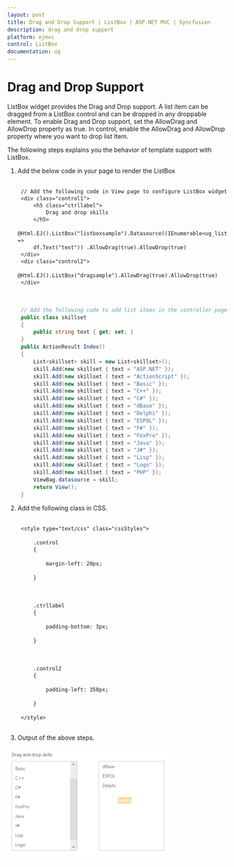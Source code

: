 ```yaml
---
layout: post
title: Drag and Drop Support | ListBox | ASP.NET MVC | Syncfusion
description: drag and drop support
platform: ejmvc
control: ListBox
documentation: ug
---
```


# Drag and Drop Support

ListBox widget provides the Drag and Drop support. A list item can be dragged from a ListBox control and can be dropped in any droppable element. To enable Drag and Drop support, set the AllowDrag and AllowDrop property as true. In control, enable the AllowDrag and AllowDrop property where you want to drop list Item.

The following steps explains you the behavior of template support with ListBox.

1. Add the below code in your page to render the ListBox


   ~~~ cshtml

	// Add the following code in View page to configure ListBox widget 
	<div class="control1"> 
		<h5 class="ctrllabel">
			Drag and drop skills 
		</h5>
		@Html.EJ().ListBox("listboxsample").Datasource((IEnumerable<ug_listbox.controllers.skillset>)ViewBag.datasource).ListBoxFields(df =>
		df.Text("text")) .AllowDrag(true).AllowDrop(true)
	</div>
	<div class="control2"> 
		@Html.EJ().ListBox("dragsample").AllowDrag(true).AllowDrop(true)
	</div>
		
   ~~~
   
   
   ~~~ csharp
		
	// Add the following code to add list items in the controller page  
	public class skillset 
	{          
		public string text { get; set; }     
	}       
	public ActionResult Index()   
	{        
		List<skillset> skill = new List<skillset>();   
		skill.Add(new skillset { text = "ASP.NET" });    
		skill.Add(new skillset { text = "ActionScript" }); 
		skill.Add(new skillset { text = "Basic" });      
		skill.Add(new skillset { text = "C++" });       
		skill.Add(new skillset { text = "C#" });      
		skill.Add(new skillset { text = "dBase" });   
		skill.Add(new skillset { text = "Delphi" });      
		skill.Add(new skillset { text = "ESPOL" });     
		skill.Add(new skillset { text = "F#" });      
		skill.Add(new skillset { text = "FoxPro" });  
		skill.Add(new skillset { text = "Java" });   
		skill.Add(new skillset { text = "J#" });    
		skill.Add(new skillset { text = "Lisp" });  
		skill.Add(new skillset { text = "Logo" });   
		skill.Add(new skillset { text = "PHP" });  
		ViewBag.datasource = skill;     
		return View();  
	}

   ~~~
   


2. Add the following class in CSS. 


   ~~~ cshtml 

	<style type="text/css" class="cssStyles">

		.control 
		{

			margin-left: 20px;

		}



		.ctrllabel 
		{

			padding-bottom: 3px;

		}



		.control2 
		{

			padding-left: 350px;

		}

	</style>


   ~~~
   


3. Output of the above steps.

![](Drag-and-Drop-Support_images/Drag-and-Drop-Support_img1.png)



